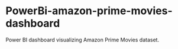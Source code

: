 # PowerBi-amazon-prime-movies-dashboard
Power BI dashboard visualizing Amazon Prime Movies dataset.
